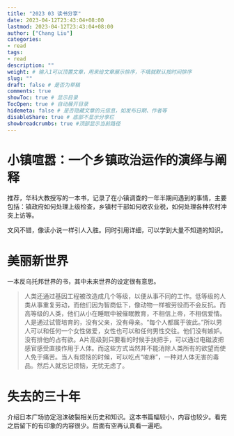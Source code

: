 ```yaml
---
title: "2023 03 读书分享"
date: 2023-04-12T23:43:04+08:00
lastmod: 2023-04-12T23:43:04+08:00
author: ["Chang Liu"]
categories: 
- read
tags: 
- read
description: ""
weight: # 输入1可以顶置文章，用来给文章展示排序，不填就默认按时间排序
slug: ""
draft: false # 是否为草稿
comments: true
showToc: true # 显示目录
TocOpen: true # 自动展开目录
hidemeta: false # 是否隐藏文章的元信息，如发布日期、作者等
disableShare: true # 底部不显示分享栏
showbreadcrumbs: true #顶部显示当前路径
---
```


# 小镇喧嚣：一个乡镇政治运作的演绎与阐释

推荐，华科大教授写的一本书，记录了在小镇调查的一年半期间遇到的事情，主要包括：镇政府如何处理上级检查，乡镇村干部如何收农业税，如何处理各种农村冲突上访等。

文风不错，像读小说一样引人入胜。同时引用详细，可以学到大量不知道的知识。

# 美丽新世界

一本反乌托邦世界的书，其中未来世界的设定很有意思。

> 人类还通过基因工程被改造成几个等级，以便从事不同的工作。低等级的人类从事重复劳动，而他们因为智商低下，像动物一样被劳役而不会反抗。而高等级的人类，他们从小在睡眠中被催眠教育，不相信上帝，不相信爱情。人是通过试管培育的，没有父亲，没有母亲。“每个人都属于彼此。”所以男人可以和任何一个女性做爱，女性也可以和任何男性交往。他们没有嫉妒。没有排他的占有欲。A片高级到只要看的时候手扶把手，可以通过电磁波把感官感受直接作用于人体。而这些方式当然并不能消除人类所有的欲望而使人免于痛苦。当人有烦恼的时候，可以吃点“唆麻”，一种对人体无害的毒品。然后人就忘记烦恼，无忧无虑了。
> 

# 失去的三十年

介绍日本广场协定泡沫破裂相关历史和知识。这本书篇幅较小，内容也较少。看完之后留下的有印象的内容很少。后面有空再认真看一遍吧。
